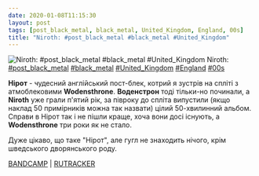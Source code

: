 ```yaml
---
date: 2020-01-08T11:15:30
layout: post
tags: [post_black_metal, black_metal, United_Kingdom, England, 00s]
title: "Niroth: #post_black_metal #black_metal #United_Kingdom"
---
```

![Niroth: #post_black_metal #black_metal #United_Kingdom](https://res.cloudinary.com/vast-space-unexplored/image/upload/q_auto,dpr_auto,w_auto/photos/photo_847_08-01-2020_11-15-30.jpg)
Niroth: [#post_black_metal](/tags/#post_black_metal) [#black_metal](/tags/#black_metal) [#United_Kingdom](/tags/#United_Kingdom) [#England](/tags/#England) [#00s](/tags/#00s)

**Нірот** - чудесний англійський пост-блек, котрий я зустрів на спліті з атмоблековими **Wodensthrone**. **Воденстрон** тоді тільки-но починали, а **Niroth** уже грали п&#39;ятий рік, за півроку до спліта випустили (якщо наклад 50 примірників можна так назвати) цілий 50-хвилинний альбом. Справи в Нірот так і не пішли краще, хоча вони досі існують, а **Wodensthrone** три роки як не стало.

Дуже цікаво, що таке &quot;Нірот&quot;, але гугл не знаходить нічого, крім шведського дворянського роду.

[BANDCAMP](https://niroth.bandcamp.com/track/the-flame-in-my-hand) \| [RUTRACKER](https://rutracker.org/forum/viewtopic.php?t=3766653)